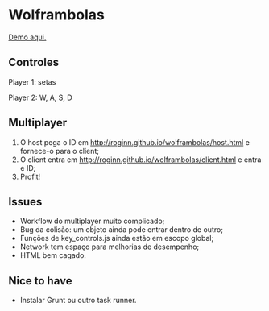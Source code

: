 Wolframbolas
============


[Demo aqui.](roginn.github.io/wolframbolas/)


Controles
---------

Player 1: setas

Player 2: W, A, S, D


Multiplayer
-----------

1. O host pega o ID em http://roginn.github.io/wolframbolas/host.html e fornece-o para o client;
2. O client entra em http://roginn.github.io/wolframbolas/client.html e entra e ID;
3. Profit!


Issues
------

- Workflow do multiplayer muito complicado;
- Bug da colisão: um objeto ainda pode entrar dentro de outro;
- Funções de key_controls.js ainda estão em escopo global;
- Network tem espaço para melhorias de desempenho;
- HTML bem cagado.

Nice to have
------------

- Instalar Grunt ou outro task runner.

